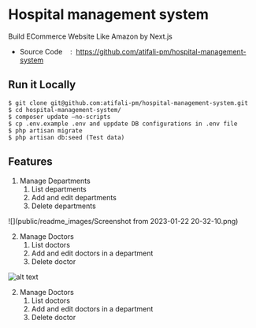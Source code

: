 # Hospital management system
Build ECommerce Website Like Amazon by Next.js
 - Source Code    :  https://github.com/atifali-pm/hospital-management-system

## Run it Locally
```
$ git clone git@github.com:atifali-pm/hospital-management-system.git
$ cd hospital-management-system/
$ composer update –no-scripts
$ cp .env.example .env and uppdate DB configurations in .env file
$ php artisan migrate
$ php artisan db:seed (Test data)
```

## Features
1. Manage Departments
   1. List departments
   2. Add and edit departments
   3. Delete departments
      
![](public/readme_images/Screenshot from 2023-01-22 20-32-10.png)

2. Manage Doctors
    1. List doctors
    2. Add and edit doctors in a department
    3. Delete doctor
 
![alt text](https://github.com/atifali-pm/hospital-management-system/blob/main/Screenshot-2023-01-22-20-35-03.png)

2. Manage Doctors
    1. List doctors
    2. Add and edit doctors in a department
    3. Delete doctor
 
 
